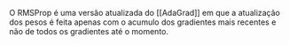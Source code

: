 ---
---

O RMSProp é uma versão atualizada do [[AdaGrad]] em que a atualização dos pesos é feita apenas com o acumulo dos gradientes mais recentes e não de todos os gradientes até o momento. 